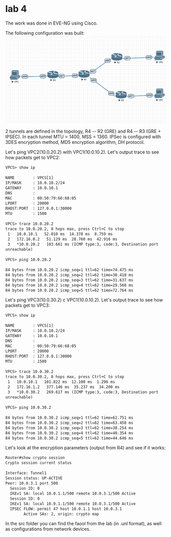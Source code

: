 # lab 4
The work was done in EVE-NG using Cisco.

The following configuration was built:
![pic1](images/pic1.png)

2 tunnels are defined in the topology, R4 -- R2 (GRE) and R4 -- R3 (GRE + IPSEC). 
In each tunnel MTU = 1400, MSS = 1360. IPSec is configured with 3DES encryption method, MD5 encryption algorithm, DH protocol.


Let's ping VPC2(10.0.20.2) with VPC1(10.0.10.2). Let's output trace to see how packets get to VPC2:
```
VPCS> show ip

NAME        : VPCS[1]
IP/MASK     : 10.0.10.2/24
GATEWAY     : 10.0.10.1
DNS         : 
MAC         : 00:50:79:66:68:05
LPORT       : 20000
RHOST:PORT  : 127.0.0.1:30000
MTU         : 1500

VPCS> trace 10.0.20.2
trace to 10.0.20.2, 8 hops max, press Ctrl+C to stop
 1   10.0.10.1   52.010 ms  14.378 ms  8.759 ms
 2   172.16.0.2   51.129 ms  28.760 ms  42.916 ms
 3   *10.0.20.2   103.661 ms (ICMP type:3, code:3, Destination port unreachable)

VPCS> ping 10.0.20.2 

84 bytes from 10.0.20.2 icmp_seq=1 ttl=62 time=74.475 ms
84 bytes from 10.0.20.2 icmp_seq=2 ttl=62 time=38.418 ms
84 bytes from 10.0.20.2 icmp_seq=3 ttl=62 time=31.637 ms
84 bytes from 10.0.20.2 icmp_seq=4 ttl=62 time=29.568 ms
84 bytes from 10.0.20.2 icmp_seq=5 ttl=62 time=72.764 ms
```

Let's ping VPC3(10.0.30.2) c VPC1(10.0.10.2). Let's output trace to see how packets get to VPC3:
```
VPCS> show ip        

NAME        : VPCS[1]
IP/MASK     : 10.0.10.2/24
GATEWAY     : 10.0.10.1
DNS         : 
MAC         : 00:50:79:66:68:05
LPORT       : 20000
RHOST:PORT  : 127.0.0.1:30000
MTU         : 1500

VPCS> trace 10.0.30.2
trace to 10.0.30.2, 8 hops max, press Ctrl+C to stop
 1   10.0.10.1   101.822 ms  12.100 ms  1.296 ms
 2   172.16.1.2   377.146 ms  35.237 ms  34.200 ms
 3   *10.0.30.2   269.617 ms (ICMP type:3, code:3, Destination port unreachable)

VPCS> ping 10.0.30.2 

84 bytes from 10.0.30.2 icmp_seq=1 ttl=62 time=62.751 ms
84 bytes from 10.0.30.2 icmp_seq=2 ttl=62 time=63.458 ms
84 bytes from 10.0.30.2 icmp_seq=3 ttl=62 time=38.254 ms
84 bytes from 10.0.30.2 icmp_seq=4 ttl=62 time=40.354 ms
84 bytes from 10.0.30.2 icmp_seq=5 ttl=62 time=44.646 ms
```

Let's look at the encryption parameters (output from R4) and see if it works:
```
Router#show crypto session
Crypto session current status

Interface: Tunnel1
Session status: UP-ACTIVE     
Peer: 10.0.3.1 port 500 
  Session ID: 0  
  IKEv1 SA: local 10.0.1.1/500 remote 10.0.3.1/500 Active 
  Session ID: 0  
  IKEv1 SA: local 10.0.1.1/500 remote 10.0.3.1/500 Active 
  IPSEC FLOW: permit 47 host 10.0.1.1 host 10.0.3.1 
        Active SAs: 2, origin: crypto map
```
In the src folder you can find the faool from the lab (in .unl format), as well as configurations from network devices.
